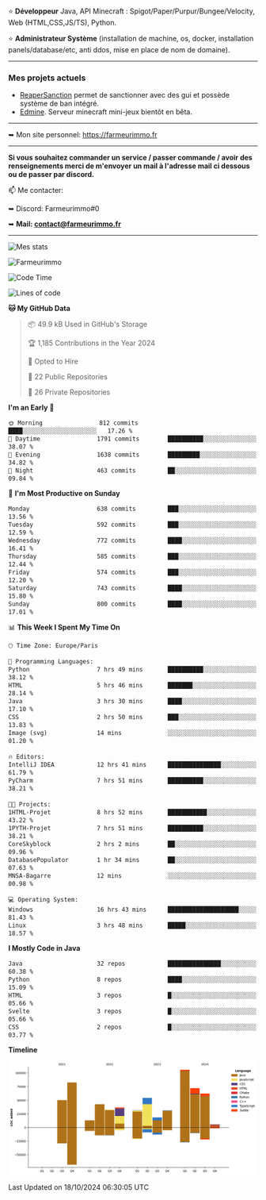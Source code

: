 ⭐ **Développeur** Java, API Minecraft : Spigot/Paper/Purpur/Bungee/Velocity, Web (HTML,CSS,JS/TS), Python.

⭐ **Administrateur Système** (installation de machine, os, docker, installation panels/database/etc, anti ddos, mise en place de nom de domaine).

---

### Mes projets actuels
- [ReaperSanction](https://www.spigotmc.org/resources/reapersanction.89580/) permet de sanctionner avec des gui et possède système de ban intégré.
- [Edmine](https://edmine.net). Serveur minecraft mini-jeux bientôt en bêta.

---

➥ Mon site personnel: https://farmeurimmo.fr

---

**Si vous souhaitez commander un service / passer commande / avoir des renseignements merci de m'envoyer un mail à l'adresse mail ci dessous ou de passer par discord.**

📫 Me contacter:
 
   ➥ Discord: Farmeurimmo#0
   
   ➥ **Mail: contact@farmeurimmo.fr**

---

![Mes stats](https://github-readme-stats.farmeurimmo.fr/api?username=Farmeurimmo&count_private=true&show_icons=true&theme=radical)

<img src="https://komarev.com/ghpvc/?username=Farmeurimmo" alt="Farmeurimmo" />

<!--START_SECTION:waka-->
![Code Time](http://img.shields.io/badge/Code%20Time-1%2C621%20hrs%2010%20mins-blue)

![Lines of code](https://img.shields.io/badge/From%20Hello%20World%20I%27ve%20Written-637.8%20thousand%20lines%20of%20code-blue)

**🐱 My GitHub Data** 

> 📦 49.9 kB Used in GitHub's Storage 
 > 
> 🏆 1,185 Contributions in the Year 2024
 > 
> 💼 Opted to Hire
 > 
> 📜 22 Public Repositories 
 > 
> 🔑 26 Private Repositories 
 > 
**I'm an Early 🐤** 

```text
🌞 Morning                812 commits         ████░░░░░░░░░░░░░░░░░░░░░   17.26 % 
🌆 Daytime                1791 commits        ██████████░░░░░░░░░░░░░░░   38.07 % 
🌃 Evening                1638 commits        █████████░░░░░░░░░░░░░░░░   34.82 % 
🌙 Night                  463 commits         ██░░░░░░░░░░░░░░░░░░░░░░░   09.84 % 
```
📅 **I'm Most Productive on Sunday** 

```text
Monday                   638 commits         ███░░░░░░░░░░░░░░░░░░░░░░   13.56 % 
Tuesday                  592 commits         ███░░░░░░░░░░░░░░░░░░░░░░   12.59 % 
Wednesday                772 commits         ████░░░░░░░░░░░░░░░░░░░░░   16.41 % 
Thursday                 585 commits         ███░░░░░░░░░░░░░░░░░░░░░░   12.44 % 
Friday                   574 commits         ███░░░░░░░░░░░░░░░░░░░░░░   12.20 % 
Saturday                 743 commits         ████░░░░░░░░░░░░░░░░░░░░░   15.80 % 
Sunday                   800 commits         ████░░░░░░░░░░░░░░░░░░░░░   17.01 % 
```


📊 **This Week I Spent My Time On** 

```text
🕑︎ Time Zone: Europe/Paris

💬 Programming Languages: 
Python                   7 hrs 49 mins       ██████████░░░░░░░░░░░░░░░   38.12 % 
HTML                     5 hrs 46 mins       ███████░░░░░░░░░░░░░░░░░░   28.14 % 
Java                     3 hrs 30 mins       ████░░░░░░░░░░░░░░░░░░░░░   17.10 % 
CSS                      2 hrs 50 mins       ███░░░░░░░░░░░░░░░░░░░░░░   13.83 % 
Image (svg)              14 mins             ░░░░░░░░░░░░░░░░░░░░░░░░░   01.20 % 

🔥 Editors: 
IntelliJ IDEA            12 hrs 41 mins      ███████████████░░░░░░░░░░   61.79 % 
PyCharm                  7 hrs 51 mins       ██████████░░░░░░░░░░░░░░░   38.21 % 

🐱‍💻 Projects: 
1HTML-Projet             8 hrs 52 mins       ███████████░░░░░░░░░░░░░░   43.22 % 
1PYTH-Projet             7 hrs 51 mins       ██████████░░░░░░░░░░░░░░░   38.21 % 
CoreSkyblock             2 hrs 2 mins        ██░░░░░░░░░░░░░░░░░░░░░░░   09.96 % 
DatabasePopulator        1 hr 34 mins        ██░░░░░░░░░░░░░░░░░░░░░░░   07.63 % 
MNSA-Bagarre             12 mins             ░░░░░░░░░░░░░░░░░░░░░░░░░   00.98 % 

💻 Operating System: 
Windows                  16 hrs 43 mins      ████████████████████░░░░░   81.43 % 
Linux                    3 hrs 48 mins       █████░░░░░░░░░░░░░░░░░░░░   18.57 % 
```

**I Mostly Code in Java** 

```text
Java                     32 repos            ███████████████░░░░░░░░░░   60.38 % 
Python                   8 repos             ████░░░░░░░░░░░░░░░░░░░░░   15.09 % 
HTML                     3 repos             █░░░░░░░░░░░░░░░░░░░░░░░░   05.66 % 
Svelte                   3 repos             █░░░░░░░░░░░░░░░░░░░░░░░░   05.66 % 
CSS                      2 repos             █░░░░░░░░░░░░░░░░░░░░░░░░   03.77 % 
```



**Timeline**

![Lines of Code chart](https://raw.githubusercontent.com/Farmeurimmo/Farmeurimmo/main/assets/bar_graph.png)


 Last Updated on 18/10/2024 06:30:05 UTC
<!--END_SECTION:waka-->
